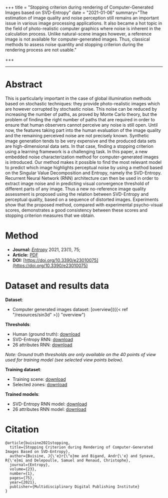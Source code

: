 +++
title = "Stopping criterion during rendering of Computer-Generated Images based on SVD-Entropy"
date = "2021-01-06"
summary="The estimation of  image quality and noise perception still remains an important issue in various image processing applications. It also became a hot topic  in the field of photo-realistic computer graphics where noise is inherent in the calculation process. Unlike natural-scene images however, a reference image is not available for computer-generated images. Thus, classical methods to assess noise quantity and stopping criterion during the rendering process are not usable."

+++

---

# Abstract
This is particularly important in the case of global illumination methods based on stochastic techniques:  they provide photo-realistic images which are however corrupted by stochastic noise. This noise can be reduced by increasing the number of paths, as proved by Monte Carlo theory, but the problem of finding the right number of paths that are required in order to ensure that human observers cannot perceive any noise is still open. Until now,  the features taking part into the human evaluation of the image quality and the remaining perceived noise are not precisely known. Synthetic image generation tends to be very expensive and the produced data sets are high-dimensional data sets. In that case, finding a stopping criterion using a learning framework is a challenging task. In this paper, a new embedded noise characterization method for computer-generated images is introduced. Our method makes it possible to find  the most relevant model to predict which image highlights perceptual noise by using a method based on the Singular Value Decomposition and Entropy, namely the SVD-Entropy. Recurrent Neural Network (RNN) architecture can then be used in order to  extract image noise  and in predicting visual convergence threshold of different parts of any image. Thus a new no-reference image quality assessment is proposed using the relation between SVD-Entropy and perceptual quality, based on a sequence of distorted images. Experiments show that the proposed  method, compared with experimental psycho-visual scores, demonstrates a good consistency between these scores and stopping criterion measures that we obtain.

# Method

- **Journal:** [_Entropy_](https://www.mdpi.com/journal/entropy) 2021, 23(1), 75;
- **Article:** [PDF](https://www.mdpi.com/1099-4300/23/1/75/pdf)
- **DOI:** [https://doi.org/10.3390/e23010075](https://doi.org/10.3390/e23010075) 

# Dataset and results data

**Dataset**:
- Computer generated images dataset: [overview]({{< ref "/resources/sin3d" >}} "overview")

**Thresholds**:
- Human (ground truth): [download](/articles/noise-detection/thresholds/human-thresholds.csv)
- SVD-Entropy RNN: [download](/articles/noise-detection/thresholds/SVD-Entropy-thresholds.csv)
- 26 attributes RNN: [download](/articles/noise-detection/thresholds/26-attributes-thresholds.csv)

*_Note_: Ground truth thresholds are only available on the 40 points of view used for training model (see selected view points below).*

**Training dataset**:
- Training scene: [download](/articles/noise-detection/training/selected_scenes.csv)
- Selected zones: [download](/articles/noise-detection/training/selected_zones.csv)

**Trained models**:

- SVD-Entropy RNN model: [download](/articles/noise-detection/models/paper_svd_entropy_blocks.h5)
- 26 attributes RNN model: [download](/articles/noise-detection/models/paper_26_attributes.h5)

# Citation
```
@article{buisine2021stopping,
  title={Stopping Criterion during Rendering of Computer-Generated Images Based on SVD-Entropy},
  author={Buisine, J{\'e}r{\^o}me and Bigand, Andr{\'e} and Synave, R{\'e}mi and Delepoulle, Samuel and Renaud, Christophe},
  journal={Entropy},
  volume={23},
  number={1},
  pages={75},
  year={2021},
  publisher={Multidisciplinary Digital Publishing Institute}
}
```
